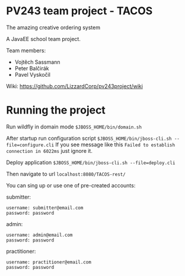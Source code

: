 # PV243 team project - TACOS
The amazing creative ordering system

A JavaEE school team project.

Team members: 
* Vojtěch Sassmann
* Peter Balčirák
* Pavel Vyskočil

Wiki: https://github.com/LizzardCorp/pv243project/wiki


# Running the project

Run wildfly in domain mode 
`$JBOSS_HOME/bin/domain.sh`

After startup run configuration script
`$JBOSS_HOME/bin/jboss-cli.sh --file=configure.cli`
If you see message like this `Failed to establish connection in 6022ms` just ignore it.

Deploy application
`$JBOSS_HOME/bin/jboss-cli.sh --file=deploy.cli`

Then navigate to url 
`localhost:8080/TACOS-rest/`

You can sing up or use one of pre-created accounts: 

submitter: 

```
username: submitter@email.com
password: password
```

admin: 

```
username: admin@email.com
password: password
```

practitioner:

```
username: practitioner@email.com
password: password
```


